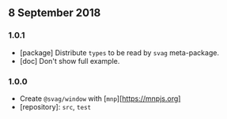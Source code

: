 ## 8 September 2018

### 1.0.1

- [package] Distribute `types` to be read by `svag` meta-package.
- [doc] Don't show full example.

### 1.0.0

- Create `@svag/window` with [`mnp`][https://mnpjs.org]
- [repository]: `src`, `test`
